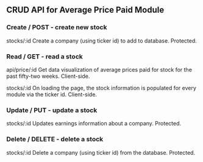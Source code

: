 ## CRUD API for Average Price Paid Module


### Create / POST - create new stock
stocks/:id Create a company (using ticker id) to add to database. Protected.

### Read / GET - read a stock
api/price/:id Get data visualization of average prices paid for stock for the past fifty-two weeks. Client-side. 

stocks/:id On loading the page, the stock information is populated for every module via the ticker id. Client-side.

### Update / PUT - update a stock
stocks/:id Updates earnings information about a company. Protected.

### Delete / DELETE - delete a stock
stocks/:id Delete a company (using ticker id) from the database. Protected.
